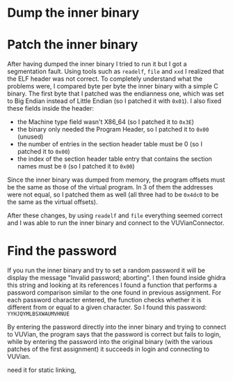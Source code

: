 # Dump the inner binary


# Patch the inner binary
After having dumped the inner binary I tried to run it but I got a segmentation fault. Using tools such as `readelf`, `file` and `xxd` I realized that the ELF header was not correct. 
To completely understand what the problems were, I compared byte per byte the inner binary with a simple C binary. 
The first byte that I patched was the endianness one, which was set to Big Endian instead of Little Endian (so I patched it with `0x01`).
I also fixed these fields inside the header:
- the Machine type field wasn't X86_64 (so I patched it to `0x3E`)
- the binary only needed the Program Header, so I patched it to `0x00` (unused)
- the number of entries in the section header table must be 0 (so I patched it to `0x00`)
- the index of the section header table entry that contains the section names must be `0`
  (so I patched it to `0x00`)

Since the inner binary was dumped from memory, the program offsets must be the same as those of the virtual program.
In 3 of them the addresses were not equal, so I patched them as well 
(all three had to be `0x4dc0` to be the same as the virtual offsets).

After these changes, by using `readelf` and `file` everything seemed correct and I was able to run the inner binary and connect to the VUVianConnector.

# Find the password
If you run the inner binary and try to set a random password it will be display the message "Invalid password; aborting". I then found inside ghidra this string and looking at its references I found a function that performs a password comparison similar to the one found in previous assignment.
For each password character entered, the function checks whether it is different from or equal to a given character.
So I found this password: `YYHJQYMLBSXWAUMVHNUE`

By entering the password directly into the inner binary and trying to connect to VUVian, the program says that the password is correct but fails to login, while by entering the password into the original binary (with the various patches of the first assignment) it succeeds in login and connecting to VUVian.





need it for static linking,
